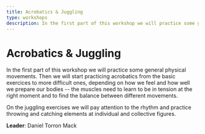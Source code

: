 ```yaml
---
title: Acrobatics & Juggling
type: workshops
description: In the first part of this workshop we will practice some general physical movements. Then we will start practicing acrobatics from the basic exercices to more difficult ones, depending on how we feel and how well we prepare our bodies. On the juggling exercises we will pay attention to the rhythm and practice throwing and catching elements at individual and collective figures.
---
```


# Acrobatics & Juggling

In the first part of this workshop we will practice some general physical movements. Then we will start practicing acrobatics from the basic exercices to more difficult ones, depending on how we feel and how well we prepare our bodies -- the muscles need to learn to be in tension at the right moment and to find the balance between different movements.

On the juggling exercises we will pay attention to the rhythm and practice throwing and catching elements at individual and collective figures.

**Leader**: Daniel Torron Mack

